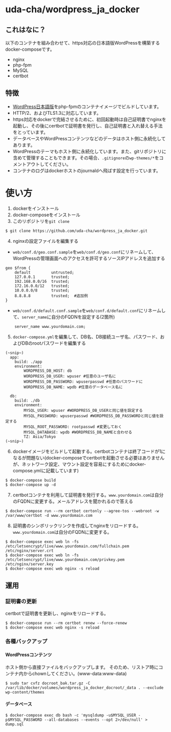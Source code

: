 # uda-cha/wordpress_ja_docker

## これはなに？

以下のコンテナを組み合わせて、https対応の日本語版WordPressを構築するdocker-composeです。

- nginx
- php-fpm
- MySQL
- certbot

## 特徴

- [WordPress日本語版](https://ja.wordpress.org/about-wp-ja/)をphp-fpmのコンテナイメージでビルドしています。
- HTTP/2、およびTLS1.3に対応しています。
- https対応をdockerで完結させるために、初回起動時は自己証明書でnginxを起動し、その後にcertbotで証明書を発行し、自己証明書と入れ替える手法をとっています。
- データベースやWordPressコンテンツなどのデータはホスト側に永続化してあります。
- WordPressのテーマもホスト側に永続化しています。また、gitリポジトリに含めて管理することもできます。その場合、`.gitignore`の`wp-themes/*`をコメントアウトしてください。
- コンテナのログはdockerホストのjournaldへ飛ばす設定を行っています。

# 使い方

1. dockerをインストール
2. docker-composeをインストール
3. このリポジトリを`git clone`

```
$ git clone https://github.com/uda-cha/wordpress_ja_docker.git
```

4. nginxの設定ファイルを編集する

- `web/conf.d/geo.conf.sample`を`web/conf.d/geo.conf`にリネームして、WordPressの管理画面へのアクセスを許可するソースIPアドレスを追加する

```
geo $from {
    default         untrusted;
    127.0.0.1       trusted;
    192.168.0.0/16  trusted;
    172.16.0.0/12   trusted;
    10.0.0.0/8      trusted;
    8.8.8.8         trusted;  #追加例
}
```

- `web/conf.d/default.conf.sample`を`web/conf.d/default.conf`にリネームして、`server_name`に自分のFQDNを設定する(2箇所)

```
    server_name www.yourdomain.com;
```

5. `docker-compose.yml`を編集して、DB名、DB接続ユーザ名、パスワード、およびDBのrootパスワードを編集する

```
(~snip~)
  app:
    build: ./app
    environment:
        WORDPRESS_DB_HOST: db
        WORDPRESS_DB_USER: wpuser #任意のユーザ名に
        WORDPRESS_DB_PASSWORD: wpuserpasswd #任意のパスワードに
        WORDPRESS_DB_NAME: wpdb #任意のデータベース名に

  db:
    build: ./db
    environment:
        MYSQL_USER: wpuser #WORDPRESS_DB_USERと同じ値を設定する
        MYSQL_PASSWORD: wpuserpasswd #WORDPRESS_DB_PASSWORDと同じ値を設定する
        MYSQL_ROOT_PASSWORD: rootpasswd #変更しておく
        MYSQL_DATABASE: wpdb #WORDPRESS_DB_NAMEと合わせる
        TZ: Asia/Tokyo
(~snip~)
```

6. dockerイメージをビルドして起動する。certbotコンテナは終了コードが1になるが問題ない(docker-composeでcertbotを起動させる必要はありませんが、ネットワーク設定、マウント設定を容易にするためにdocker-compose.ymlに記載しています)

```
$ docker-compose build
$ docker-compose up -d
```

7. certbotコンテナを利用して証明書を発行する。`www.yourdomain.com`は自分のFQDNに変更する。メールアドレスを聞かれるので答える

```
$ docker-compose run --rm certbot certonly --agree-tos --webroot -w /var/www/certbot -d www.yourdomain.com
```

8. 証明書のシンボリックリンクを作成してnginxをリロードする。`www.yourdomain.com`は自分のFQDNに変更する。

```
$ docker-compose exec web ln -fs /etc/letsencrypt/live/www.yourdomain.com/fullchain.pem /etc/nginx/server.crt
$ docker-compose exec web ln -fs /etc/letsencrypt/live/www.yourdomain.com/privkey.pem /etc/nginx/server.key
$ docker-compose exec web nginx -s reload
```

## 運用

### 証明書の更新

certbotで証明書を更新し、nginxをリロードする。

```
$ docker-compose run --rm certbot renew --force-renew
$ docker-compose exec web nginx -s reload
```

### 各種バックアップ

#### WordPressコンテンツ

ホスト側から直接ファイルをバックアップします。
そのため、リストア時にコンテナ内からchownしてください。(www-data:www-data)

```
$ sudo tar cvfz docroot_bak.tar.gz -C /var/lib/docker/volumes/wordpress_ja_docker_docroot/_data . --exclude wp-content/themes
```

#### データベース

```
$ docker-compose exec db bash -c 'mysqldump -u$MYSQL_USER -p$MYSQL_PASSWORD --all-databases --events --opt 2>/dev/null' > dump.sql
```
